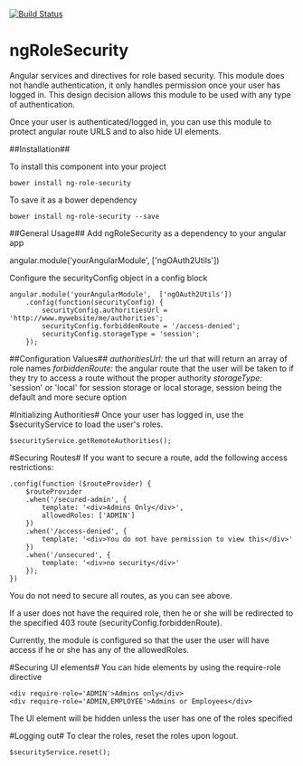[![Build Status](https://travis-ci.org/blairmotchan/ngRoleSecurity.svg)](https://travis-ci.org/blairmotchan/ngRoleSecurity)

ngRoleSecurity
==============

Angular services and directives for role based security.  This module does not handle authentication, it only handles permission once your user has logged in.  This design decision allows this module to be used with any type of authentication.

Once your user is authenticated/logged in, you can use this module to protect angular route URLS and to also hide UI elements.

##Installation##

To install this component into your project

    bower install ng-role-security

To save it as a bower dependency

    bower install ng-role-security --save

##General Usage##
Add ngRoleSecurity as a dependency to your angular app

   angular.module('yourAngularModule',  ['ngOAuth2Utils'])

Configure the securityConfig object in a config block

    angular.module('yourAngularModule',  ['ngOAuth2Utils'])
        .config(function(securityConfig) {
            securityConfig.authoritiesUrl = 'http://www.mywebsite/me/authorities';
            securityConfig.forbiddenRoute = '/access-denied';
            securityConfig.storageType = 'session';
        });

##Configuration Values##
*authoritiesUrl:* the url that will return an array of role names
*forbiddenRoute:* the angular route that the user will be taken to if they try to access a route without the proper authority
*storageType:* 'session' or 'local' for session storage or local storage, session being the default and more secure option

#Initializing Authorities#
Once your user has logged in, use the $securityService to load the user's roles.

    $securityService.getRemoteAuthorities();

#Securing Routes#
If you want to secure a route, add the following access restrictions:

    .config(function ($routeProvider) {
        $routeProvider
        .when('/secured-admin', {
            template: '<div>Admins Only</div>',
            allowedRoles: ['ADMIN']
        })
        .when('/access-denied', {
            template: '<div>You do not have permission to view this</div>'
        })
        .when('/unsecured', {
            template: '<div>no security</div>'
        });
    })

You do not need to secure all routes, as you can see above.

If a user does not have the required role, then he or she will be redirected to the specified 403 route (securityConfig.forbiddenRoute).

Currently, the module is configured so that the user the user will have access if he or she has any of the allowedRoles.

#Securing UI elements#
You can hide elements by using the require-role directive

    <div require-role='ADMIN'>Admins only</div>
    <div require-role='ADMIN,EMPLOYEE'>Admins or Employees</div>

The UI element will be hidden unless the user has one of the roles specified

#Logging out#
To clear the roles, reset the roles upon logout.

    $securityService.reset();
